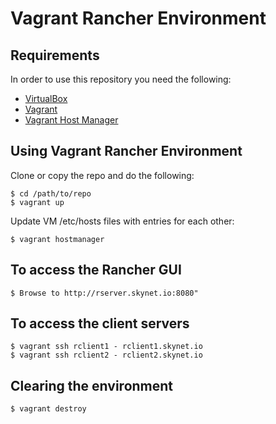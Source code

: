 # Vagrant Rancher Environment 

## Requirements

In order to use this repository you need the following:

- [VirtualBox](https://www.virtualbox.org/)
- [Vagrant](http://www.vagrantup.com/)
- [Vagrant Host Manager](https://github.com/devopsgroup-io/vagrant-hostmanager)

## Using Vagrant Rancher Environment

Clone or copy the repo and do the following:

    $ cd /path/to/repo
    $ vagrant up

Update VM /etc/hosts files with entries for each other:

    $ vagrant hostmanager
    
## To access the Rancher GUI

    $ Browse to http://rserver.skynet.io:8080"

## To access the client servers

    $ vagrant ssh rclient1 - rclient1.skynet.io
    $ vagrant ssh rclient2 - rclient2.skynet.io
    
## Clearing the environment

    $ vagrant destroy
